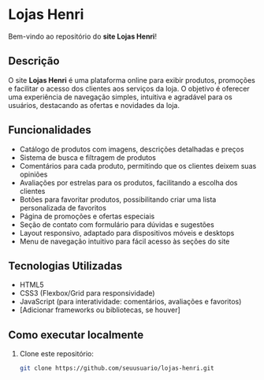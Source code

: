 # Lojas Henri

Bem-vindo ao repositório do **site Lojas Henri**!

## Descrição

O site **Lojas Henri** é uma plataforma online para exibir produtos, promoções e facilitar o acesso dos clientes aos serviços da loja. O objetivo é oferecer uma experiência de navegação simples, intuitiva e agradável para os usuários, destacando as ofertas e novidades da loja.

## Funcionalidades

- Catálogo de produtos com imagens, descrições detalhadas e preços
- Sistema de busca e filtragem de produtos
- Comentários para cada produto, permitindo que os clientes deixem suas opiniões
- Avaliações por estrelas para os produtos, facilitando a escolha dos clientes
- Botões para favoritar produtos, possibilitando criar uma lista personalizada de favoritos
- Página de promoções e ofertas especiais
- Seção de contato com formulário para dúvidas e sugestões
- Layout responsivo, adaptado para dispositivos móveis e desktops
- Menu de navegação intuitivo para fácil acesso às seções do site

## Tecnologias Utilizadas

- HTML5
- CSS3 (Flexbox/Grid para responsividade)
- JavaScript (para interatividade: comentários, avaliações e favoritos)
- [Adicionar frameworks ou bibliotecas, se houver]

## Como executar localmente

1. Clone este repositório:
   ```bash
   git clone https://github.com/seuusuario/lojas-henri.git
